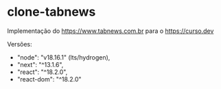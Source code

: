 # clone-tabnews
Implementação do https://www.tabnews.com.br para o https://curso.dev

Versões:
- "node": "v18.16.1" (lts/hydrogen),
- "next":  "^13.1.6",
- "react": "^18.2.0",
- "react-dom": "^18.2.0"
